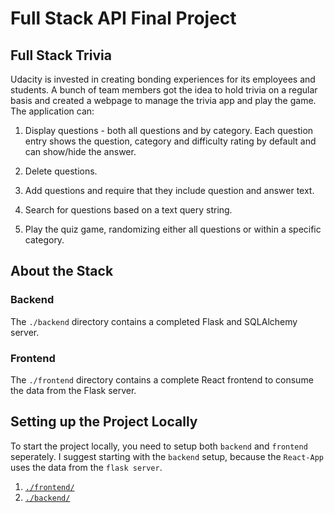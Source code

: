 # Full Stack API Final Project

## Full Stack Trivia

Udacity is invested in creating bonding experiences for its employees and students. A bunch of team members got the idea to hold trivia on a regular basis and created a webpage to manage the trivia app and play the game. The application can:

1) Display questions - both all questions and by category. Each question entry shows the question, category and difficulty rating by default and can show/hide the answer.

2) Delete questions.

3) Add questions and require that they include question and answer text.

4) Search for questions based on a text query string.

5) Play the quiz game, randomizing either all questions or within a specific category.
  

## About the Stack

### Backend

The `./backend` directory contains a completed Flask and SQLAlchemy server.

### Frontend

The `./frontend` directory contains a complete React frontend to consume the data from the Flask server.

## Setting up the Project Locally

To start the project locally, you need to setup both  `backend`  and  `frontend`  seperately. I suggest starting with the  `backend`  setup, because the  `React-App`  uses the data from the  `flask server`.

1.  [`./frontend/`](https://github.com/XtraFreckle/FSND/tree/master/projects/02_trivia_api/frontend)
2.  [`./backend/`](https://github.com/XtraFreckle/FSND/tree/master/projects/02_trivia_api/backend)